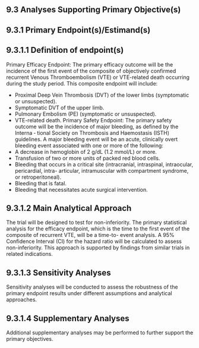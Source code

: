 ## 9.3 Analyses Supporting Primary Objective(s)

## 9.3.1 Primary Endpoint(s)/Estimand(s)
## 9.3.1.1 Definition of endpoint(s)
Primary Efficacy Endpoint:
The primary efficacy outcome will be the incidence of the first event of the composite of
objectively confirmed recurrent Venous Thromboembolism (VTE) or VTE-related death occurring
during the study period. This composite endpoint will include:
- Proximal Deep Vein Thrombosis (DVT) of the lower limbs (symptomatic or unsuspected).
- Symptomatic DVT of the upper limb.
- Pulmonary Embolism (PE) (symptomatic or unsuspected).
- VTE-related death.
Primary Safety Endpoint:
The primary safety outcome will be the incidence of major bleeding, as defined by the Interna
‐
tional Society on Thrombosis and Haemostasis (ISTH) guidelines. A major bleeding event will be
an acute, clinically overt bleeding event associated with one or more of the following:
- A decrease in hemoglobin of 2 g/dL (1.2 mmol/L) or more.
- Transfusion of two or more units of packed red blood cells.
- Bleeding that occurs in a critical site (intracranial, intraspinal, intraocular, pericardial, intra-
articular, intramuscular with compartment syndrome, or retroperitoneal).
- Bleeding that is fatal.
- Bleeding that necessitates acute surgical intervention.
## 9.3.1.2 Main Analytical Approach
The trial will be designed to test for non-inferiority. The primary statistical analysis for the efficacy
endpoint, which is the time to the first event of the composite of recurrent VTE, will be a time-to-
event analysis. A 95% Confidence Interval (CI) for the hazard ratio will be calculated to assess
non-inferiority. This approach is supported by findings from similar trials in related indications.
## 9.3.1.3 Sensitivity Analyses
Sensitivity analyses will be conducted to assess the robustness of the primary endpoint results
under different assumptions and analytical approaches.
## 9.3.1.4 Supplementary Analyses
Additional supplementary analyses may be performed to further support the primary objectives.